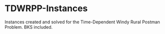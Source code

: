 # TDWRPP-Instances
Instances created and solved for the Time-Dependent Windy Rural Postman Problem. BKS included.
